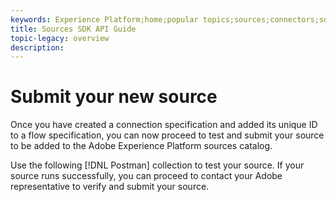 ```yaml
---
keywords: Experience Platform;home;popular topics;sources;connectors;source connectors;sources sdk;sdk;SDK
title: Sources SDK API Guide
topic-legacy: overview
description:
---
```


# Submit your new source

Once you have created a connection specification and added its unique ID to a flow specification, you can now proceed to test and submit your source to be added to the Adobe Experience Platform sources catalog.

Use the following [!DNL Postman] collection to test your source. If your source runs successfully, you can proceed to contact your Adobe representative to verify and submit your source.
